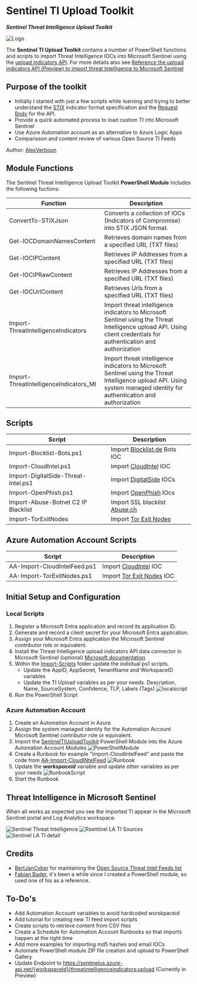 # Sentinel TI Upload Toolkit

***Sentinel Threat Intelligence Upload Toolkit***

![Logo](./Assets/TISentinelLogo.png)

The **Sentinel TI Upload Toolkit** contains a number of PowerShell functions and scripts to import Threat Intelligence IOCs into Microsoft Sentinel using the [upload indicators API](https://learn.microsoft.com/en-us/azure/sentinel/connect-threat-intelligence-upload-api). For more details also see [Reference the upload indicators API (Preview) to import threat intelligence to Microsoft Sentinel](https://learn.microsoft.com/en-us/azure/sentinel/upload-indicators-api)

## Purpose of the toolkit

- Initially I started with just a few scripts while learning and trying to better understand the [STIX](https://docs.oasis-open.org/cti/stix/v2.1/cs01/stix-v2.1-cs01.html#_muftrcpnf89v) indicator format specification and the [Request Body](https://learn.microsoft.com/en-us/azure/sentinel/upload-indicators-api#request-body) for the API.
- Provide a quick automated process to load custom TI into Microsoft Sentinel
- Use Azure Automation account as an alternative to Azure Logic Apps
- Comparisson and content review of various Open Source TI Feeds

Author: [AlexVerboon](https://twitter.com/alexverboon)

## Module Functions

The Sentinel Threat Intelligence Upload Toolkit **PowerShell Module** includes the following fuctions:

| Function | Description  |
| ----------------------- | -------------------------------------------------------------------------------------- |
| ConvertTo-STIXJson |     Converts a collection of IOCs (Indicators of Compromise) into STIX JSON format. |
| Get-IOCDomainNamesContent | Retrieves domain names from a specified URL (TXT files) |
| Get-IOCIPContent | Retrieves IP Addresses from a specified URL (TXT files) |
| Get-IOCIPRawContent | Retrieves IP Addresses from a specified URL (TXT files) |
| Get-IOCUrlContent | Retrieves Urls from a specified URL (TXT files) |
| Import-ThreatIntelligenceIndicators | Import threat intelligence indicators to Microsoft Sentinel using the Threat Intelligence upload API. Using client credentials for authentication and authorization |
| Import-ThreatIntelligenceIndicators_MI | Import threat intelligence indicators to Microsoft Sentinel using the Threat Intelligence upload API. Using system managed identity for authentication and authorization |

## Scripts

| Script | Description  |
| ----------------------- | -------------------------------------------------------------------------------------- |
| Import-Blocklist-Bots.ps1 | Import [Blocklist.de](https://www.blocklist.de/en/download.html) Bots IOC |
| Import-CloudIntel.ps1 | Import [CloudIntel](https://github.com/unknownhad/CloudIntel) IOC |
| Import-DigitalSide-Threat-Intel.ps1 | Import [DigitalSide](https://osint.digitalside.it/) IOCs |
| Import-OpenPhish.ps1 | Import [OpenPhish](https://openphish.com/) IOcs |
| Import-Abuse-Botnet C2 IP Blacklist | Import SSL blacklist [Abuse.ch](https://sslbl.abuse.ch/) |
| Import-TorExitNodes | Import [Tor Exit Nodes](https://metrics.torproject.org/collector.html#type-tordnsel) |

## Azure Automation Account Scripts

| Script | Description  |
| ----------------------- | -------------------------------------------------------------------------------------- |
| AA-Import-CloudIntelFeed.ps1 | Import [CloudIntel](https://github.com/unknownhad/CloudIntel) IOC |
| AA-Import-TorExitNodes.ps1 | Import [Tor Exit Nodes](https://metrics.torproject.org/collector.html#type-tordnsel) IOC |

## Initial Setup and Configuration

### Local Scripts

1. Register a Microsoft Entra application and record its application ID.
2. Generate and record a client secret for your Microsoft Entra application.
3. Assign your Microsoft Entra application the Microsoft Sentinel contributor role or equivalent.
4. Install the Threat Intelligence upload indicators API data connector in Microsoft Sentinel (optional)
[Microsoft documentation](https://learn.microsoft.com/en-us/azure/sentinel/connect-threat-intelligence-upload-api#instructions)
5. Within the [Import-Scripts](/Import-Scripts/) folder update the indiidual ps1 scripts.
    - Update the AppID, AppSecret, TenantName and WorkspaceID variables
    - Update the TI Upload variables as per your needs. Description, Name, SourceSystem, Confidence, TLP, Labels (Tags)
![localscript](./Assets/localscript.png)
6. Run the PowerShell Script

### Azure Automation Account

1. Create an Automation Account in Azure
2. Assign the system managed identity for the Automation Account Microsoft Sentinel contributor role or equivalent.
3. Import the [SentinelTIUploadToolkit](./Module/SentinelTIUploadToolkit.zip) PowerShell Module into the Azure Automation Account Modules
![PowerShellModule](./Assets/aapsmodule.png)
4. Create a Runbook for example "Import-CloudIntelFeed" and paste the code from [AA-Import-CloudINtelFeed](./Import-Scripts-AutomationAccount/AA-Import-CloudIntelFeed.ps1)
![Runbook](./Assets/runbook.png)
5. Update the ***workspaceid*** variable and update other variables as per your needs
![RunbookScript](./Assets/automationaccount.png)
6. Start the Runbook

## Threat Intelligence in Microsoft Sentinel

When all works as expected you see the imported TI appear in the Microsoft Sentinel portal and Log Analytics workspace.

![Sentinel Threat Intelligence](./Assets/SentinelTI.png)
![Rsentinel LA TI Sources](./Assets/SentinelTIsources.png)
![Sentinel LA TI detail](./Assets/sentineltidetail.png)

## Credits

- [BertJanCyber](https://twitter.com/BertJanCyber) for maintaining the [Open Source Threat Intel Feeds list](https://github.com/Bert-JanP/Open-Source-Threat-Intel-Feeds)
- [Fabian Bader](https://twitter.com/fabian_bader), it's been a while since I created a PowerShell module, so used one of his as a reference.

## To-Do's

- Add Automation Account variables to avoid hardcoded worskpaceid
- Add tutorial for creating new TI feed import scripts
- Create scripts to retrieve content from CSV files
- Create a Schedule for Automation Account Runbooks so that imports happen at the right time
- Add more examples for importing md5 hashes and email IOCs
- Automate PowerShell module ZIP file creation and upload to PowerShell Gallery
- Update Endpoint to https://sentinelus.azure-api.net/{workspaceId}/threatintelligenceindicators:upload (Currently in Preview)
